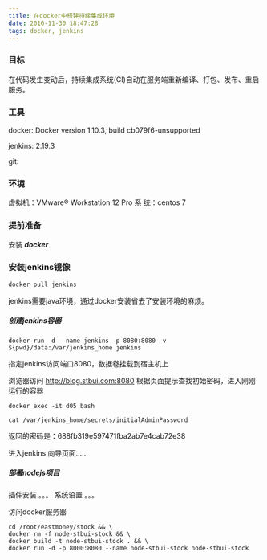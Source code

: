 ```yaml
---
title: 在docker中搭建持续集成环境
date: 2016-11-30 18:47:28
tags: docker, jenkins
---
```


### 目标

在代码发生变动后，持续集成系统(CI)自动在服务端重新编译、打包、发布、重启服务。

### 工具

docker: Docker version 1.10.3, build cb079f6-unsupported

jenkins: 2.19.3

git: 

### 环境

虚拟机：VMware® Workstation 12 Pro
系  统：centos 7

### 提前准备

安装 ***docker***

### 安装jenkins镜像

```bash
docker pull jenkins
```
jenkins需要java环境，通过docker安装省去了安装环境的麻烦。

##### 创建jenkins容器

```
docker run -d --name jenkins -p 8080:8080 -v ${pwd}/data:/var/jenkins_home jenkins
```

指定jenkins访问端口8080，数据卷挂载到宿主机上

浏览器访问 http://blog.stbui.com:8080
根据页面提示查找初始密码，进入刚刚运行的容器
```
docker exec -it d05 bash
```
```
cat /var/jenkins_home/secrets/initialAdminPassword
```
返回的密码是：688fb319e597471fba2ab7e4cab72e38

进入jenkins 向导页面......



##### 部署nodejs项目

插件安装
。。。
系统设置
。。。

访问docker服务器
```
cd /root/eastmoney/stock && \
docker rm -f node-stbui-stock && \
docker build -t node-stbui-stock . && \
docker run -d -p 8000:8080 --name node-stbui-stock node-stbui-stock
```